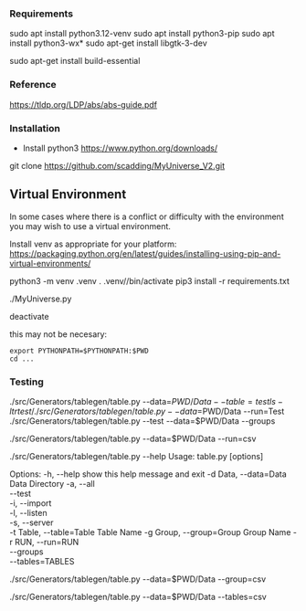 
### Requirements ###
sudo apt install python3.12-venv
sudo apt install python3-pip
sudo apt install python3-wx*
sudo apt-get install libgtk-3-dev

sudo apt-get install build-essential

### Reference ###
https://tldp.org/LDP/abs/abs-guide.pdf


### Installation ###
* Install python3
    https://www.python.org/downloads/

git clone https://github.com/scadding/MyUniverse_V2.git

## Virtual Environment ##
In some cases where there is a conflict or difficulty with the environment you may wish to use a virtual environment.

Install venv as appropriate for your platform:
https://packaging.python.org/en/latest/guides/installing-using-pip-and-virtual-environments/

python3 -m venv .venv
. .venv//bin/activate
pip3 install -r requirements.txt


./MyUniverse.py

deactivate

this may not be necesary:

    export PYTHONPATH=$PYTHONPATH:$PWD
    cd ...

### Testing ###

 ./src/Generators/tablegen/table.py --data=$PWD/Data --table=test
 ls -ltr test/
 ./src/Generators/tablegen/table.py --data=$PWD/Data --run=Test
./src/Generators/tablegen/table.py --test --data=$PWD/Data --groups

 ./src/Generators/tablegen/table.py --data=$PWD/Data --run=csv
 
 
./src/Generators/tablegen/table.py --help
Usage: table.py [options]

Options:
  -h, --help            show this help message and exit
  -d Data, --data=Data  Data Directory
  -a, --all             
  --test                
  -i, --import          
  -l, --listen          
  -s, --server          
  -t Table, --table=Table
                        Table Name
  -g Group, --group=Group
                        Group Name
  -r RUN, --run=RUN     
  --groups              
  --tables=TABLES       
  
./src/Generators/tablegen/table.py --data=$PWD/Data --group=csv

./src/Generators/tablegen/table.py --data=$PWD/Data --tables=csv

